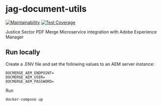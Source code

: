 # jag-document-utils

[![Maintainability](https://api.codeclimate.com/v1/badges/a0b23562b87853f9824b/maintainability)](https://codeclimate.com/github/bcgov/jag-document-utils/maintainability) [![Test Coverage](https://api.codeclimate.com/v1/badges/a0b23562b87853f9824b/test_coverage)](https://codeclimate.com/github/bcgov/jag-document-utils/test_coverage)

Justice Sector PDF Merge Microservice integration with Adobe Experience Manager

## Run locally

Create a .ENV file and set the following values to an AEM server instance:

```env
DOCMERGE_AEM_ENDPOINT=
DOCMERGE_AEM_USER=
DOCMERGE_AEM_PASSWORD=
```

Run

```bash
docker-compose up
```
